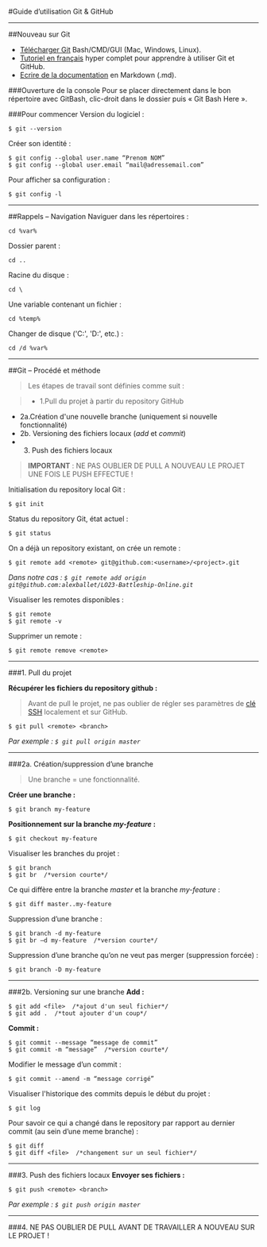 #Guide d’utilisation Git & GitHub

----
##Nouveau sur Git 
* [Télécharger Git](https://git-scm.com/downloads) Bash/CMD/GUI (Mac, Windows, Linux).
* [Tutoriel en français](https://youtu.be/V6Zo68uQPqE) hyper complet pour apprendre à utiliser Git et GitHub.
* [Ecrire de la documentation](http://markdownlivepreview.com/) en Markdown (.md).

###Ouverture de la console
Pour se placer directement dans le bon répertoire avec GitBash, clic-droit dans le dossier puis « Git Bash Here ».

###Pour commencer
Version du logiciel :

    $ git --version

Créer son identité : 

    $ git config --global user.name “Prenom NOM”
    $ git config --global user.email “mail@adressemail.com”

Pour afficher sa configuration :


    $ git config -l 

----
##Rappels – Navigation
Naviguer dans les répertoires :

    cd %var%

Dossier parent :

    cd ..

Racine du disque : 

    cd \

Une variable contenant un fichier : 

    cd %temp%

Changer de disque ('C:', 'D:', etc.) : 

    cd /d %var%

----
##Git – Procédé et méthode
>Les étapes de travail sont définies comme suit : 

>* 1.Pull du projet à partir du repository GitHub
* 2a.Création d'une nouvelle branche (uniquement si nouvelle fonctionnalité)
* 2b. Versioning des fichiers locaux (*add* et *commit*)
* 3. Push des fichiers locaux

>**IMPORTANT** : NE PAS OUBLIER DE PULL A NOUVEAU LE PROJET UNE FOIS LE PUSH EFFECTUE !

Initialisation du repository local Git :

    $ git init

Status du repository Git, état actuel : 

    $ git status

On a déjà un repository existant, on crée un remote :

    $ git remote add <remote> git@github.com:<username>/<project>.git

*Dans notre cas : `$ git remote add origin git@github.com:alexballet/LO23-Battleship-Online.git`*

Visualiser les remotes disponibles :

    $ git remote
    $ git remote -v

Supprimer un remote :

    $ git remote remove <remote>

---
###1. Pull du projet

**Récupérer les fichiers du repository github :**
>Avant de pull le projet, ne pas oublier de régler ses paramètres de [clé SSH](https://help.github.com/articles/connecting-to-github-with-ssh/) localement et sur GitHub.

    $ git pull <remote> <branch>
    
*Par exemple : `$ git pull origin master`*

---
###2a. Création/suppression d’une branche
>Une branche = une fonctionnalité.

**Créer une branche :**

    $ git branch my-feature

**Positionnement sur la branche *my-feature* :**

    $ git checkout my-feature

Visualiser les branches du projet :

    $ git branch
    $ git br  /*version courte*/

Ce qui diffère entre la branche *master* et la branche *my-feature* :

    $ git diff master..my-feature

Suppression d’une branche :

    $ git branch -d my-feature
    $ git br –d my-feature  /*version courte*/

Suppression d’une branche qu’on ne veut pas merger (suppression forcée) :

    $ git branch -D my-feature

---
###2b. Versioning sur une branche
**Add :**

    $ git add <file>  /*ajout d'un seul fichier*/
    $ git add .  /*tout ajouter d'un coup*/

**Commit :**

    $ git commit --message “message de commit”
    $ git commit -m “message”  /*version courte*/

Modifier le message d’un commit :

    $ git commit --amend -m “message corrigé”

Visualiser l'historique des commits depuis le début du projet :

    $ git log

Pour savoir ce qui a changé dans le repository par rapport au dernier commit (au sein d’une meme branche) :

    $ git diff
    $ git diff <file>  /*changement sur un seul fichier*/

---
###3. Push des fichiers locaux 
**Envoyer ses fichiers :**

    $ git push <remote> <branch>
   
*Par exemple : `$ git push origin master`*

---
###4. NE PAS OUBLIER DE PULL AVANT DE TRAVAILLER A NOUVEAU SUR LE PROJET !